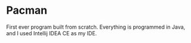 # Pacman
First ever program built from scratch. Everything is programmed in Java, and I used Intellij IDEA CE as my IDE.
